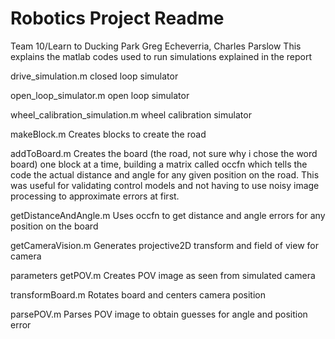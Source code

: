 # Robotics Project Readme

Team 10/Learn to Ducking Park
Greg Echeverria, Charles Parslow
This explains the matlab codes used to run simulations explained in the report

drive_simulation.m closed loop simulator 

open_loop_simulator.m open loop simulator 

wheel_calibration_simulation.m wheel calibration simulator

makeBlock.m Creates blocks to create the road 

addToBoard.m Creates the board (the road, not sure why i chose the word board) one block at a time, building a matrix called occfn which tells the code the actual distance and angle for any given position on the road. This was useful for validating control models and not having to use noisy image processing to approximate errors at first. 

getDistanceAndAngle.m Uses occfn to get distance and angle errors for any position on the board

getCameraVision.m Generates projective2D transform and field of view for camera 

parameters getPOV.m Creates POV image as seen from simulated camera

transformBoard.m Rotates board and centers camera position

parsePOV.m Parses POV image to obtain guesses for angle and position error
